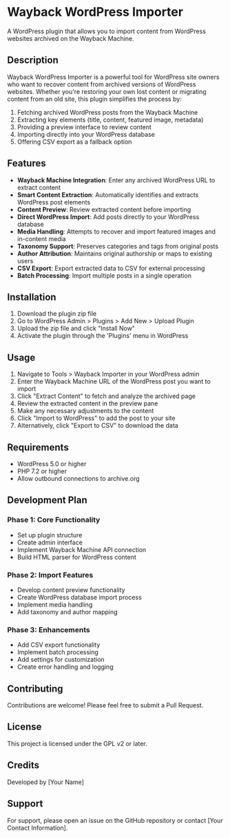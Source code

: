# Wayback WordPress Importer

A WordPress plugin that allows you to import content from WordPress websites archived on the Wayback Machine.

## Description

Wayback WordPress Importer is a powerful tool for WordPress site owners who want to recover content from archived versions of WordPress websites. Whether you're restoring your own lost content or migrating content from an old site, this plugin simplifies the process by:

1. Fetching archived WordPress posts from the Wayback Machine
2. Extracting key elements (title, content, featured image, metadata)
3. Providing a preview interface to review content
4. Importing directly into your WordPress database
5. Offering CSV export as a fallback option

## Features

- **Wayback Machine Integration**: Enter any archived WordPress URL to extract content
- **Smart Content Extraction**: Automatically identifies and extracts WordPress post elements
- **Content Preview**: Review extracted content before importing
- **Direct WordPress Import**: Add posts directly to your WordPress database
- **Media Handling**: Attempts to recover and import featured images and in-content media
- **Taxonomy Support**: Preserves categories and tags from original posts
- **Author Attribution**: Maintains original authorship or maps to existing users
- **CSV Export**: Export extracted data to CSV for external processing
- **Batch Processing**: Import multiple posts in a single operation

## Installation

1. Download the plugin zip file
2. Go to WordPress Admin > Plugins > Add New > Upload Plugin
3. Upload the zip file and click "Install Now"
4. Activate the plugin through the 'Plugins' menu in WordPress

## Usage

1. Navigate to Tools > Wayback Importer in your WordPress admin
2. Enter the Wayback Machine URL of the WordPress post you want to import
3. Click "Extract Content" to fetch and analyze the archived page
4. Review the extracted content in the preview pane
5. Make any necessary adjustments to the content
6. Click "Import to WordPress" to add the post to your site
7. Alternatively, click "Export to CSV" to download the data

## Requirements

- WordPress 5.0 or higher
- PHP 7.2 or higher
- Allow outbound connections to archive.org

## Development Plan

### Phase 1: Core Functionality
- Set up plugin structure
- Create admin interface
- Implement Wayback Machine API connection
- Build HTML parser for WordPress content

### Phase 2: Import Features
- Develop content preview functionality
- Create WordPress database import process
- Implement media handling
- Add taxonomy and author mapping

### Phase 3: Enhancements
- Add CSV export functionality
- Implement batch processing
- Add settings for customization
- Create error handling and logging

## Contributing

Contributions are welcome! Please feel free to submit a Pull Request.

## License

This project is licensed under the GPL v2 or later.

## Credits

Developed by [Your Name]

## Support

For support, please open an issue on the GitHub repository or contact [Your Contact Information].
